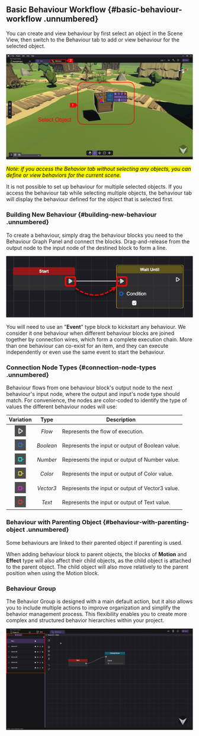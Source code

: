 ## Basic Behaviour Workflow {#basic-behaviour-workflow .unnumbered}

You can create and view behaviour by first select an object in the Scene View, then switch to the Behaviour tab to add or view behaviour for the selected object.

<center><img src="/img/Behaviour/BasicBehaviourWorkflow.png" alt=""/></center>

<mark>*Note: if you access the Behavior tab without selecting any objects, you can define or view behaviors for the current scene.*</mark>

It is not possible to set up behaviour for multiple selected objects. If you access the behaviour tab while selecting multiple objects, the behaviour tab will display the behaviour defined for the object that is selected first.

### Building New Behaviour {#building-new-behaviour .unnumbered}

To create a behaviour, simply drag the behaviour blocks you need to the Behaviour Graph Panel and connect the blocks. Drag-and-release from the output node to the input node of the destined block to form a line.

<center><img src="/img/Behaviour/BuildingNewBehaviour.png" alt=""/></center>

You will need to use an "**Event**" type block to kickstart any behaviour. We consider it one behaviour when different behaviour blocks are joined together by connection wires, which form a complete execution chain. More than one behaviour can co-exist for an item, and they can execute independently or even use the same event to start the behaviour.

### Connection Node Types {#connection-node-types .unnumbered}

Behaviour flows from one behaviour block's output node to the next behaviour's input node, where the output and input's node type should match. For convenience, the nodes are color-coded to identify the type of values the different behaviour nodes will use:

  |Variation                       |Type      |Description                      |
  |:--------------------------------:|:--------:|---------------------------------|
  |![](/img/media/media/image255.png) | *Flow*   | Represents the flow of execution.|
  ![](/img/media/media/image256.png)  | *Boolean* | Represents the input or output of Boolean value.|
  ![](/img/media/media/image257.png)  | *Number*  | Represents the input or output of Number value.|
  ![](/img/media/media/image258.png)  | *Color* | Represents the input or output of Color value.|
  ![](/img/media/media/image259.png)  | *Vector3* | Represents the input or output of Vector3 value.|
  ![](/img/media/media/image260.png)  | *Text* | Represents the input or output of Text value.|

### Behaviour with Parenting Object {#behaviour-with-parenting-object .unnumbered}

Some behaviours are linked to their parented object if parenting is used.

When adding behaviour block to parent objects, the blocks of **Motion** and **Effect** type will also affect their child objects, as the child object is attached to the parent object. The child object will also move relatively to the parent position when using the Motion block.

### Behaviour Group

The Behavior Group is designed with a main default action, but it also allows you to include multiple actions to improve organization and simplify the behavior management process. This flexibility enables you to create more complex and structured behavior hierarchies within your project.

<img src="/img/Behaviour/MultipleAction.png" alt=""/>